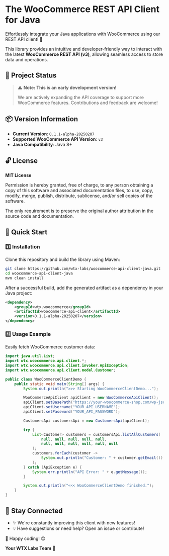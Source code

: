 # The WooCommerce REST API Client for Java

Effortlessly integrate your Java applications with WooCommerce using our REST API client! 🚀

This library provides an intuitive and developer-friendly way to interact with the latest **WooCommerce REST API (v3)**, allowing seamless access to store data and operations.

## 🚨 Project Status

> ⚠️ **Note: This is an early development version!**
> 
> We are actively expanding the API coverage to support more WooCommerce features.
> Contributions and feedback are welcome!

## 📦 Version Information

- **Current Version**: `0.1.1-alpha-20250207`
- **Supported WooCommerce API Version**: `v3`
- **Java Compatibility**: Java 8+

## 🔓 License

**MIT License**

Permission is hereby granted, free of charge, to any person obtaining a copy of this software and associated documentation files, to use, copy, modify, merge, publish, distribute, sublicense, and/or sell copies of the software.

The only requirement is to preserve the original author attribution in the source code and documentation.

## 🚀 Quick Start

### 1️⃣ Installation

Clone this repository and build the library using Maven:

```sh
git clone https://github.com/wtx-labs/woocommerce-api-client-java.git
cd woocommerce-api-client-java
mvn clean install
```

After a successful build, add the generated artifact as a dependency in your Java project:

```xml
<dependency>
    <groupId>wtx.woocommerce</groupId>
    <artifactId>woocommerce-api-client</artifactId>
    <version>0.1.1-alpha-20250207</version>
</dependency>
```

### 2️⃣ Usage Example

Easily fetch WooCommerce customer data:

```java
import java.util.List;
import wtx.woocommerce.api.client.*;
import wtx.woocommerce.api.client.invoker.ApiException;
import wtx.woocommerce.api.client.model.Customer;

public class WooCommerceClientDemo {
    public static void main(String[] args) {
        System.out.println(">>> Starting WooCommerceClientDemo...");

        WooCommerceApiClient apiClient = new WooCommerceApiClient();
        apiClient.setBasePath("https://your-woocommerce-shop.com/wp-json/wc/v3");
        apiClient.setUsername("YOUR_API_USERNAME");
        apiClient.setPassword("YOUR_API_PASSWORD");

        CustomersApi customersApi = new CustomersApi(apiClient);

        try {
            List<Customer> customers = customersApi.listAllCustomers(
                null, null, null, null, null, 
                null, null, null, null, null, null
            );
            customers.forEach(customer -> 
                System.out.println("Customer: " + customer.getEmail())
            );
        } catch (ApiException e) {
            System.err.println("API Error: " + e.getMessage());
        }

        System.out.println("<<< WooCommerceClientDemo finished.");
    }
}
```

## 🔗 Stay Connected

- ✨ We're constantly improving this client with new features!
- 💡 Have suggestions or need help? Open an issue or contribute!

🚀 Happy coding! 😊

**Your WTX Labs Team** 🚀